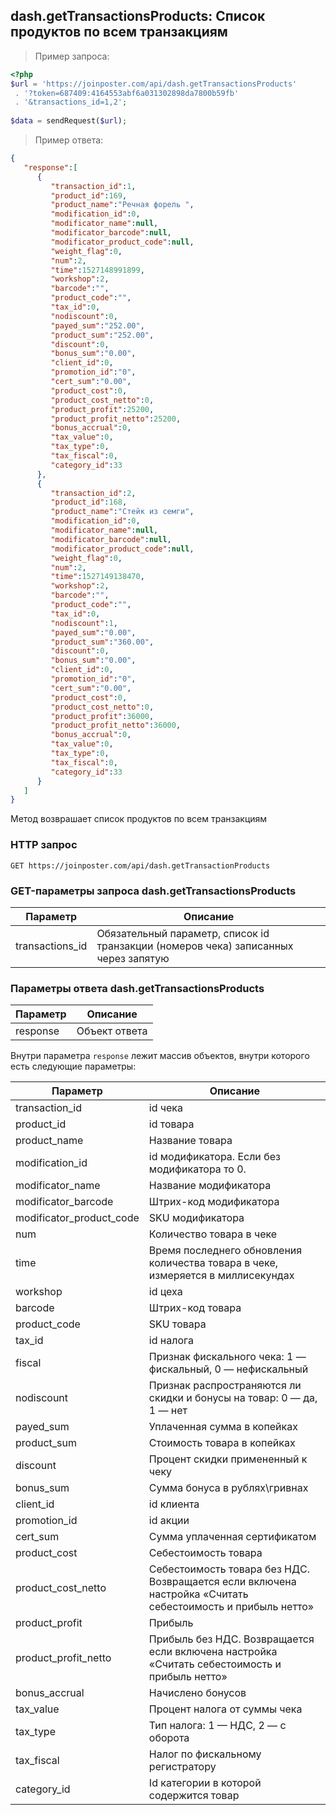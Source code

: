 ## dash.getTransactionsProducts: Список продуктов по всем транзакциям

> Пример запроса:

```php
<?php
$url = 'https://joinposter.com/api/dash.getTransactionsProducts'
 . '?token=687409:4164553abf6a031302898da7800b59fb'
 . '&transactions_id=1,2';
 
$data = sendRequest($url);
```

> Пример ответа:

```json
{
   "response":[
      {
         "transaction_id":1,
         "product_id":169,
         "product_name":"Речная форель ",
         "modification_id":0,
         "modificator_name":null,
         "modificator_barcode":null,
         "modificator_product_code":null,
         "weight_flag":0,
         "num":2,
         "time":1527148991899,
         "workshop":2,
         "barcode":"",
         "product_code":"",
         "tax_id":0,
         "nodiscount":0,
         "payed_sum":"252.00",
         "product_sum":"252.00",
         "discount":0,
         "bonus_sum":"0.00",
         "client_id":0,
         "promotion_id":"0",
         "cert_sum":"0.00",
         "product_cost":0,
         "product_cost_netto":0,
         "product_profit":25200,
         "product_profit_netto":25200,
         "bonus_accrual":0,
         "tax_value":0,
         "tax_type":0,
         "tax_fiscal":0,
         "category_id":33
      },
      {
         "transaction_id":2,
         "product_id":168,
         "product_name":"Стейк из семги",
         "modification_id":0,
         "modificator_name":null,
         "modificator_barcode":null,
         "modificator_product_code":null,
         "weight_flag":0,
         "num":2,
         "time":1527149138470,
         "workshop":2,
         "barcode":"",
         "product_code":"",
         "tax_id":0,
         "nodiscount":1,
         "payed_sum":"0.00",
         "product_sum":"360.00",
         "discount":0,
         "bonus_sum":"0.00",
         "client_id":0,
         "promotion_id":"0",
         "cert_sum":"0.00",
         "product_cost":0,
         "product_cost_netto":0,
         "product_profit":36000,
         "product_profit_netto":36000,
         "bonus_accrual":0,
         "tax_value":0,
         "tax_type":0,
         "tax_fiscal":0,
         "category_id":33
      }
   ]
}
```

Метод возврашает список продуктов по всем транзакциям

### HTTP запрос

`GET https://joinposter.com/api/dash.getTransactionProducts`

### GET-параметры запроса dash.getTransactionsProducts

Параметр | Описание
-------- | --------
transactions_id | Обязательный параметр, список id транзакции (номеров чека) записанных через запятую

### Параметры ответа dash.getTransactionsProducts

Параметр | Описание
-------- | --------
response | Объект ответа

Внутри параметра `response` лежит массив объектов, внутри которого есть следующие параметры:

Параметр | Описание
-------- | --------
transaction_id | id чека
product_id | id товара
product_name | Название товара
modification_id | id модификатора. Если без модификатора то 0.
modificator_name | Название модификатора
modificator_barcode | Штрих-код  модификатора
modificator_product_code | SKU модификатора
num | Количество товара в чеке
time | Время последнего обновления количества товара в чеке, измеряется в миллисекундах 
workshop | id цеха
barcode | Штрих-код товара
product_code | SKU товара
tax_id | id налога
fiscal | Признак фискального чека: 1 — фискальный, 0 — нефискальный
nodiscount | Признак распространяются ли скидки и бонусы на товар: 0 — да, 1 — нет
payed_sum | Уплаченная сумма в копейках
product_sum | Стоимость товара в копейках
discount | Процент скидки примененный к чеку
bonus_sum | Сумма бонуса в рублях\гривнах
client_id | id клиента
promotion_id | id акции
cert_sum | Сумма уплаченная сертификатом
product_cost | Себестоимость товара
product_cost_netto | Себестоимость товара без НДС. Возвращается если включена настройка «Считать себестоимость и прибыль нетто»
product_profit | Прибыль 
product_profit_netto | Прибыль без НДС. Возвращается если включена настройка «Считать себестоимость и прибыль нетто»
bonus_accrual | Начислено бонусов
tax_value | Процент налога от суммы чека
tax_type | Тип налога: 1 — НДС, 2 — с оборота 
tax_fiscal | Налог по фискальному регистратору
category_id | Id категории в которой содержится товар
